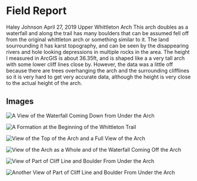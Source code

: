 # Field Report
Haley Johnson
April 27, 2019
Upper Whittleton Arch
This arch doubles as a waterfall and along the trail has many boulders that can be assumed fell off from the original whittleton arch or something similar to it. The land sourrounding it has karst topography, and can be seen by the disappearing rivers and hole looking depressions in multiple rocks in the area.
The height I measured in ArcGIS is about 36.35ft, and is shaped like a a very tall arch with some lower cliff lines close by. However, the data was a little off because there are trees overhanging the arch and the surrounding clifflines so it is very hard to get very accurate data, although the height is very close to the actual height of the arch.

## Images
![A View of the Waterfall Coming Down from Under the Arch](https://hrjo227.github.io/rrg/basemap_1/waterfall_view.jpg)

![A Formation at the Beginning of the Whittleton Trail](https://hrjo227.github.io/rrg/basemap_1/trail_formation.jpg)

![View of the Top of the Arch and a Full View of the Arch](https://hrjo227.github.io/rrg/basemap_1/view_outside.jpg)

![View of the Arch as a Whole and of the Waterfall Coming Off the Arch](https://hrjo227.github.io/rrg/basemap_1/view_outside_2.jpg)

![View of Part of Cliff Line and Boulder From Under the Arch](https://hrjo227.github.io/rrg/basemap_1/view_under.jpg)

![Another View of Part of Cliff Line and Boulder From Under the Arch](https://hrjo227.github.io/rrg/basemap_1/view_under_2.jpg)